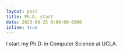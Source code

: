 ```yaml
---
layout: post
title: Ph.D. start
date: 2023-09-25 0:00:00-0800
inline: true
---
```


I start my Ph.D. in Computer Science at UCLA.